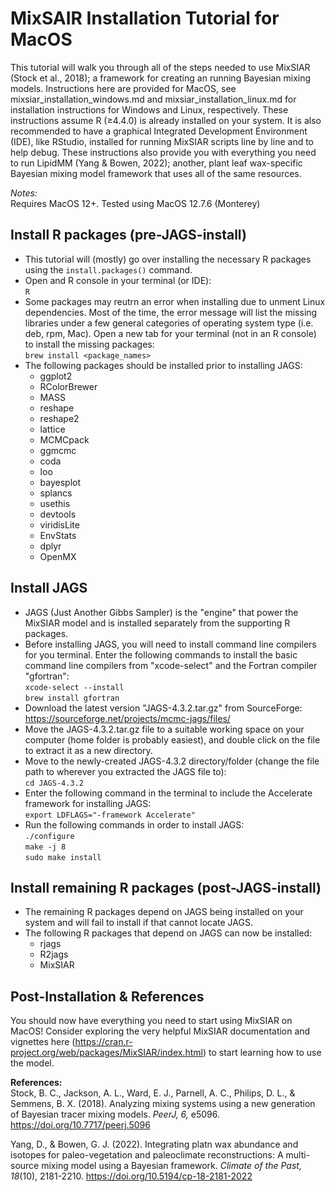 # MixSAIR Installation Tutorial for MacOS

This tutorial will walk you through all of the steps needed to use MixSIAR (Stock et al., 2018); a framework for creating an running Bayesian mixing models. Instructions here are provided for MacOS, see mixsiar_installation_windows.md and mixsiar_installation_linux.md for installation instructions for Windows and Linux, respectively. These instructions assume R ($`\geq`$4.4.0) is already installed on your system. It is also recommended to have a graphical Integrated Development Environment (IDE), like RStudio, installed for running MixSIAR scripts line by line and to help debug. These instructions also provide you with everything you need to run LipidMM (Yang & Bowen, 2022); another, plant leaf wax-specific Bayesian mixing model framework that uses all of the same resources.

_Notes:_\
Requires MacOS 12+. Tested using MacOS 12.7.6 (Monterey)

## Install R packages (pre-JAGS-install)
- This tutorial will (mostly) go over installing the necessary R packages using the `install.packages()` command.
- Open and R console in your terminal (or IDE):\
`R`
- Some packages may reutrn an error when installing due to unment Linux dependencies. Most of the time, the error message will list the missing libraries under a few general categories of operating system type (i.e. deb, rpm, Mac). Open a new tab for your terminal (not in an R console) to install the missing packages:\
`brew install <package_names>`
- The following packages should be installed prior to installing JAGS:
  - ggplot2
  - RColorBrewer
  - MASS
  - reshape
  - reshape2
  - lattice
  - MCMCpack
  - ggmcmc
  - coda
  - loo
  - bayesplot
  - splancs
  - usethis
  - devtools
  - viridisLite
  - EnvStats
  - dplyr
  - OpenMX

## Install JAGS
- JAGS (Just Another Gibbs Sampler) is the "engine" that power the MixSIAR model and is installed separately from the supporting R packages.
- Before installing JAGS, you will need to install command line compilers for you terminal. Enter the following commands to install the basic command line compilers from "xcode-select" and the Fortran compiler "gfortran":\
`xcode-select --install`\
`brew install gfortran`
- Download the latest version "JAGS-4.3.2.tar.gz" from SourceForge: https://sourceforge.net/projects/mcmc-jags/files/
- Move the JAGS-4.3.2.tar.gz file to a suitable working space on your computer (home folder is probably easiest), and double click on the file to extract it as a new directory.
- Move to the newly-created JAGS-4.3.2 directory/folder (change the file path to wherever you extracted the JAGS file to):\
`cd JAGS-4.3.2`
- Enter the following command in the terminal to include the Accelerate framework for installing JAGS:\
`export LDFLAGS="-framework Accelerate"`
- Run the following commands in order to install JAGS:\
`./configure`\
`make -j 8`\
`sudo make install`

## Install remaining R packages (post-JAGS-install)
- The remaining R packages depend on JAGS being installed on your system and will fail to install if that cannot locate JAGS.
- The following R packages that depend on JAGS can now be installed:
  - rjags
  - R2jags
  - MixSIAR

## Post-Installation & References
You should now have everything you need to start using MixSIAR on MacOS! Consider exploring the very helpful MixSIAR documentation and vignettes here (https://cran.r-project.org/web/packages/MixSIAR/index.html) to start learning how to use the model.

**References:**\
Stock, B. C., Jackson, A. L., Ward, E. J., Parnell, A. C., Philips, D. L., & Semmens, B. X. (2018). Analyzing mixing systems using a new generation of Bayesian tracer mixing models. _PeerJ, 6,_ e5096. https://doi.org/10.7717/peerj.5096

Yang, D., & Bowen, G. J. (2022). Integrating platn wax abundance and isotopes for paleo-vegetation and paleoclimate reconstructions: A multi-source mixing model using a Bayesian framework. _Climate of the Past, 18_(10), 2181-2210. https://doi.org/10.5194/cp-18-2181-2022
